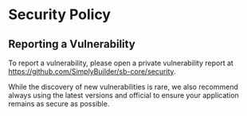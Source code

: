 # Security Policy

## Reporting a Vulnerability

To report a vulnerability, please open a private vulnerability report at https://github.com/SimplyBuilder/sb-core/security.

While the discovery of new vulnerabilities is rare, we also recommend always using the latest versions and official to ensure your application remains as secure as possible.